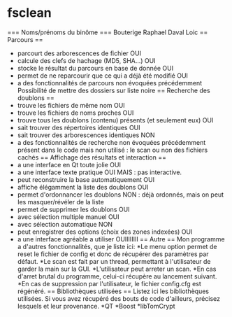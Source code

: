 fsclean
=======

=== Noms/prénoms du binôme ===
Bouterige Raphael
Daval Loic
== Parcours ==
* parcourt des arborescences de fichier
OUI
* calcule des clefs de hachage (MD5, SHA...)
OUI
* stocke le résultat du parcours en base de donnée
OUI
* permet de ne reparcourir que ce qui a déjà été modifié
OUI
* a des fonctionnalités de parcours non évoquées précédemment
Possibilité de mettre des dossiers sur liste noire
== Recherche des doublons ==
* trouve les fichiers de même nom
OUI
* trouve les fichiers de noms proches
OUI
* trouve tous les doublons (contenu) présents (et seulement eux)
OUI
* sait trouver des répertoires identiques
OUI
* sait trouver des arborescences identiques
NON
* a des fonctionnalités de recherche non évoquées précédemment
présent dans le code mais non utilisé : le scan ou non des fichiers cachés
== Affichage des résultats et interaction ==
* a une interface en Qt toute jolie
OUI
* a une interface texte pratique
OUI MAIS : pas interactive.
* peut reconstruire la base automatiquement
OUI
* affiche élégamment la liste des doublons
OUI
* permet d'ordonnancer les doublons
NON : déjà ordonnés, mais on peut les masquer/révéler de la liste
* permet de supprimer les doublons
OUI
* avec sélection multiple manuel
OUI
* avec sélection automatique
NON
* peut enregistrer des options (choix des zones indexées)
OUI
* a une interface agréable a utiliser
OUIIIIIIII
== Autre ==
Mon programme a d'autres fonctionnalités, que je liste ici:
*Le menu option permet de reset le fichier de config et donc de récupérer des paramètres par défaut.
*Le scan est fait par un thread, permettant à l'utilisateur de garder la main sur la GUI.
*L'utilisateur peut arreter un scan.
*En cas d'arret brutal du programme, celui-ci récupère au lancement suivant.
*En cas de suppression par l'utilisateur, le fichier config.cfg est régénéré.
== Bibliothèques utilisées ==
Listez ici les bibliothèques utilisées. Si vous avez récupéré des bouts de
code d'ailleurs, précisez lesquels et leur provenance.
*QT
*Boost
*libTomCrypt
